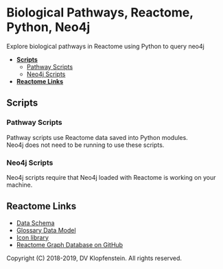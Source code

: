 # Biological Pathways, Reactome, Python, Neo4j
Explore biological pathways in Reactome using Python to query neo4j

  * [**Scripts**](#scripts)
    * [Pathway Scripts](#pathway_scripts)
    * [Neo4j Scripts](#neo4j_scripts)
  * [**Reactome Links**](#reactome_links)

## Scripts

### Pathway Scripts
Pathway scripts use Reactome data saved into Python modules.    
Neo4j does not need to be running to use these scripts.    

### Neo4j Scripts
Neo4j scripts require that Neo4j loaded with Reactome is working on your machine.

## Reactome Links
  * [Data Schema](https://reactome.org/content/schema/DatabaseObject)    
  * [Glossary Data Model](http://wiki.reactome.org/index.php/Glossary_Data_Model)    
  * [Icon library](https://reactome.org/icon-lib)    
  * [Reactome Graph Database on GitHub](https://github.com/reactome/graph-core)    

Copyright (C) 2018-2019, DV Klopfenstein. All rights reserved.
